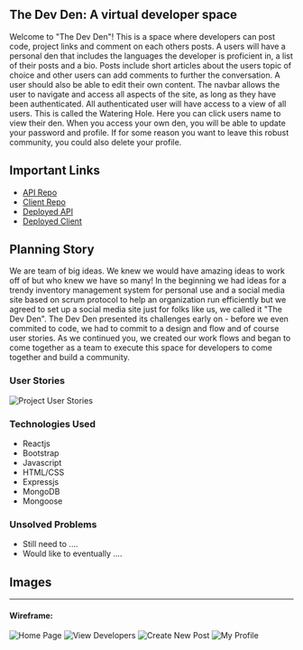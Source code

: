 ## The Dev Den: A virtual developer space

Welcome to "The Dev Den"! This is a space where developers can post code, project links and comment on each others posts. A users will have a personal den that includes the languages the developer is proficient in, a list of their posts and a bio. Posts include short articles about the users topic of choice and other users can add comments to further the conversation. A user should also be able to edit their own content. The navbar allows the user to navigate and access all aspects of the site, as long as they have been authenticated. All authenticated user will have access to a view of all users. This is called the Watering Hole. Here you can click users name to view their den. When you access your own den, you will be able to update your password and profile. If for some reason you want to leave this robust community, you could also delete your profile.

## Important Links

- [API Repo](https://github.com/TLC-Tender-Lovin-Code/TLC_api)
- [Client Repo](https://github.com/TLC-Tender-Lovin-Code/TLC_client)
- [Deployed API](https://young-lake-06085.herokuapp.com/)
- [Deployed Client](https://tlc-tender-lovin-code.github.io/TLC_client/)

## Planning Story

We are team of big ideas. We knew we would have amazing ideas to work off of but who knew we have so many! In the beginning we had ideas for a trendy inventory management system for personal use and a social media site based on scrum protocol to help an organization run efficiently but we agreed to set up a social media site just for folks like us, we called it "The Dev Den". The Dev Den presented its challenges early on - before we even commited to code, we had to commit to a design and flow and of course user stories. As we continued you, we created our work flows and began to come together as a team to execute this space for developers to come together and build a community.

### User Stories

<img alt="Project User Stories" src="https://i.imgur.com/O0o6tLy.jpg">

### Technologies Used

- Reactjs
- Bootstrap
- Javascript
- HTML/CSS
- Expressjs
- MongoDB
- Mongoose

### Unsolved Problems

- Still need to ....
- Would like to eventually ....

## Images

---

#### Wireframe:
<img alt="Home Page" src="https://i.imgur.com/1Ru1pJK.png">
<img alt="View Developers" src="https://i.imgur.com/cgp6zmv.png">
<img alt="Create New Post" src="https://i.imgur.com/SGqe5WC.png">
<img alt="My Profile" src="https://i.imgur.com/K5STF5z.png">
